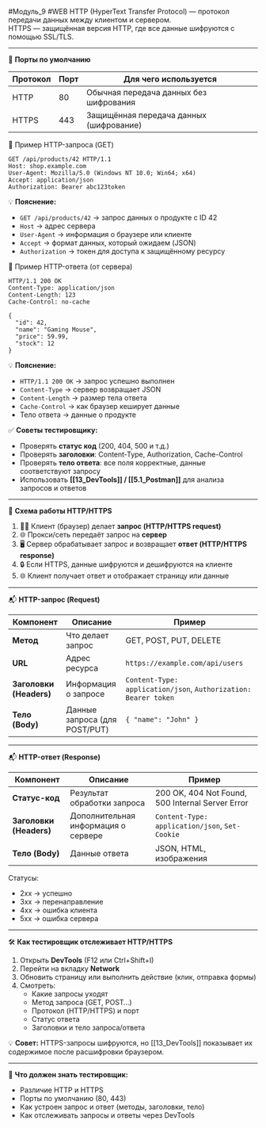 #Модуль_9 #WEB
HTTP (HyperText Transfer Protocol) — протокол передачи данных между клиентом и сервером.  
HTTPS — защищённая версия HTTP, где все данные шифруются с помощью SSL/TLS.

---

🔌 **Порты по умолчанию**

|Протокол|Порт|Для чего используется|
|---|---|---|
|HTTP|80|Обычная передача данных без шифрования|
|HTTPS|443|Защищённая передача данных (шифрование)|

🔹 Пример HTTP-запроса (GET)
``` http
GET /api/products/42 HTTP/1.1
Host: shop.example.com
User-Agent: Mozilla/5.0 (Windows NT 10.0; Win64; x64)
Accept: application/json
Authorization: Bearer abc123token

```

💡 **Пояснение:**

- `GET /api/products/42` → запрос данных о продукте с ID 42
- `Host` → адрес сервера
- `User-Agent` → информация о браузере или клиенте
- `Accept` → формат данных, который ожидаем (JSON)
- `Authorization` → токен для доступа к защищённому ресурсу

🔹 Пример HTTP-ответа (от сервера)
```http
HTTP/1.1 200 OK
Content-Type: application/json
Content-Length: 123
Cache-Control: no-cache

{
  "id": 42,
  "name": "Gaming Mouse",
  "price": 59.99,
  "stock": 12
}

```

💡 **Пояснение:**
- `HTTP/1.1 200 OK` → запрос успешно выполнен
- `Content-Type` → сервер возвращает JSON
- `Content-Length` → размер тела ответа
- `Cache-Control` → как браузер кеширует данные
- Тело ответа → данные о продукте

✅ **Советы тестировщику:**
- Проверять **статус код** (200, 404, 500 и т.д.)
- Проверять **заголовки**: Content-Type, Authorization, Cache-Control
- Проверять **тело ответа**: все поля корректные, данные соответствуют запросу
- Использовать **[[13_DevTools]] / [[5.1_Postman]]** для анализа запросов и ответов
---

🔄 **Схема работы HTTP/HTTPS**

1. 🧑‍💻 Клиент (браузер) делает **запрос (HTTP/HTTPS request)**
2. 🌐 Прокси/сеть передаёт запрос на **сервер**
3. 🖥️ Сервер обрабатывает запрос и возвращает **ответ (HTTP/HTTPS response)**
4. 🔒 Если HTTPS, данные шифруются и дешифруются на клиенте
5. 🌐 Клиент получает ответ и отображает страницу или данные

---

📬 **HTTP-запрос (Request)**

|Компонент|Описание|Пример|
|---|---|---|
|**Метод**|Что делает запрос|GET, POST, PUT, DELETE|
|**URL**|Адрес ресурса|`https://example.com/api/users`|
|**Заголовки (Headers)**|Информация о запросе|`Content-Type: application/json`, `Authorization: Bearer token`|
|**Тело (Body)**|Данные запроса (для POST/PUT)|`{ "name": "John" }`|

---

📬 **HTTP-ответ (Response)**

|Компонент|Описание|Пример|
|---|---|---|
|**Статус-код**|Результат обработки запроса|200 OK, 404 Not Found, 500 Internal Server Error|
|**Заголовки (Headers)**|Дополнительная информация о сервере|`Content-Type: application/json`, `Set-Cookie`|
|**Тело (Body)**|Данные ответа|JSON, HTML, изображения|

Статусы:
- 2xx → успешно
- 3xx → перенаправление
- 4xx → ошибка клиента
- 5xx → ошибка сервера


---

🛠️ **Как тестировщик отслеживает HTTP/HTTPS**

1. Открыть **DevTools** (F12 или Ctrl+Shift+I)
2. Перейти на вкладку **Network**
3. Обновить страницу или выполнить действие (клик, отправка формы)
4. Смотреть:
    - Какие запросы уходят
    - Метод запроса (GET, POST…)
    - Протокол (HTTP/HTTPS) и порт
    - Статус ответа
    - Заголовки и тело запроса/ответа

💡 **Совет:** HTTPS-запросы шифруются, но [[13_DevTools]] показывает их содержимое после расшифровки браузером.

---

🎯 **Что должен знать тестировщик:**

- Различие HTTP и HTTPS
- Порты по умолчанию (80, 443)
- Как устроен запрос и ответ (методы, заголовки, тело)
- Как отслеживать запросы и ответы через DevTools
